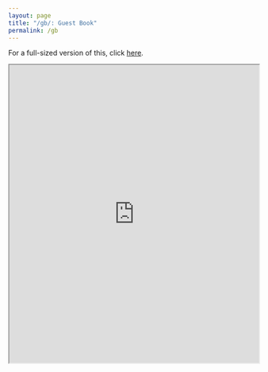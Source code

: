 ```yaml
---
layout: page 
title: "/gb/: Guest Book"
permalink: /gb
---
```


For a full-sized version of this, click [here](http://users.smartgb.com/g/g.php?a=s&i=g19-01585-99).

<iframe src="http://users.smartgb.com/g/g.php?a=s&i=g19-01585-99" width="100%" height="600px"></iframe>
